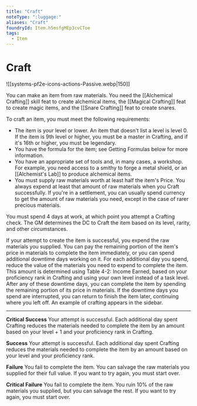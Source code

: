 ```yaml
---
title: "Craft"
noteType: ":luggage:"
aliases: "Craft"
foundryId: Item.h5msfgMEp3cvCToe
tags:
  - Item
---
```


# Craft
![[systems-pf2e-icons-actions-Passive.webp|150]]

You can make an item from raw materials. You need the [[Alchemical Crafting]] skill feat to create alchemical items, the [[Magical Crafting]] feat to create magic items, and the [[Snare Crafting]] feat to create snares.

To craft an item, you must meet the following requirements:

*   The item is your level or lower. An item that doesn't list a level is level 0. If the item is 9th level or higher, you must be a master in Crafting, and if it's 16th or higher, you must be legendary.
*   You have the formula for the item; see Getting Formulas below for more information.
*   You have an appropriate set of tools and, in many cases, a workshop. For example, you need access to a smithy to forge a metal shield, or an [[Alchemist's Lab]] to produce alchemical items.
*   You must supply raw materials worth at least half the item's Price. You always expend at least that amount of raw materials when you Craft successfully. If you're in a settlement, you can usually spend currency to get the amount of raw materials you need, except in the case of rarer precious materials.

You must spend 4 days at work, at which point you attempt a Crafting check. The GM determines the DC to Craft the item based on its level, rarity, and other circumstances.

If your attempt to create the item is successful, you expend the raw materials you supplied. You can pay the remaining portion of the item's price in materials to complete the item immediately, or you can spend additional downtime days working on it. For each additional day you spend, reduce the value of the materials you need to expend to complete the item. This amount is determined using Table 4-2: Income Earned, based on your proficiency rank in Crafting and using your own level instead of a task level. After any of these downtime days, you can complete the item by spending the remaining portion of its price in materials. If the downtime days you spend are interrupted, you can return to finish the item later, continuing where you left off. An example of crafting appears in the sidebar.

* * *

**Critical Success** Your attempt is successful. Each additional day spent Crafting reduces the materials needed to complete the item by an amount based on your level + 1 and your proficiency rank in Crafting.

**Success** Your attempt is successful. Each additional day spent Crafting reduces the materials needed to complete the item by an amount based on your level and your proficiency rank.

**Failure** You fail to complete the item. You can salvage the raw materials you supplied for their full value. If you want to try again, you must start over.

**Critical Failure** You fail to complete the item. You ruin 10% of the raw materials you supplied, but you can salvage the rest. If you want to try again, you must start over.
